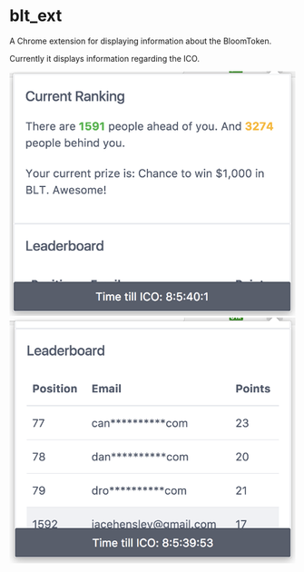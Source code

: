 # blt_ext

A Chrome extension for displaying information about the BloomToken.

Currently it displays information regarding the ICO.

![image](/assets/screenshot1.png)
![image](/assets/screenshot2.png)
